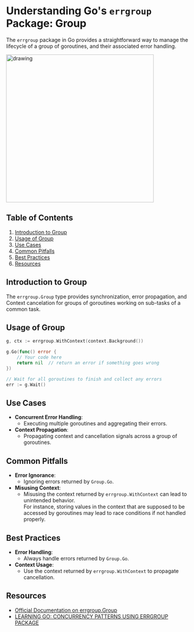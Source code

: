 # Understanding Go's `errgroup` Package: Group

The `errgroup` package in Go provides a straightforward way to manage the lifecycle of a group of goroutines, and their
associated error handling.

<img src="https://cdn.dribbble.com/users/1778913/screenshots/6562748/dribbble-machucado1.jpg?resize=400x300&vertical=center" alt="drawing" height="400"/>

## Table of Contents

1. [Introduction to Group](#introduction)
2. [Usage of Group](#usage)
3. [Use Cases](#use-cases)
4. [Common Pitfalls](#common-pitfalls)
5. [Best Practices](#best-practices)
6. [Resources](#resources)

## Introduction to Group

The `errgroup.Group` type provides synchronization, error propagation, and Context cancelation for groups of goroutines
working on sub-tasks of a common task.

## Usage of Group

```go
g, ctx := errgroup.WithContext(context.Background())

g.Go(func() error {
    // Your code here
    return nil  // return an error if something goes wrong
})

// Wait for all goroutines to finish and collect any errors
err := g.Wait()
```

## Use Cases

- **Concurrent Error Handling**: 
  - Executing multiple goroutines and aggregating their errors.
- **Context Propagation**: 
  - Propagating context and cancellation signals across a group of goroutines.

## Common Pitfalls

- **Error Ignorance**:
  - Ignoring errors returned by `Group.Go`.
- **Misusing Context**:
  - Misusing the context returned by `errgroup.WithContext` can lead to unintended behavior.  
    For instance, storing values in the context that are supposed to be accessed by goroutines may lead to race
    conditions if not handled properly.

## Best Practices

- **Error Handling**: 
  - Always handle errors returned by `Group.Go`.
- **Context Usage**: 
  - Use the context returned by `errgroup.WithContext` to propagate cancellation.

## Resources

- [Official Documentation on errgroup.Group](https://pkg.go.dev/golang.org/x/sync/errgroup)
- [LEARNING GO: CONCURRENCY PATTERNS USING ERRGROUP PACKAGE](https://mariocarrion.com/2021/09/03/learning-golang-concurrency-patterns-errgroup-package.html)
